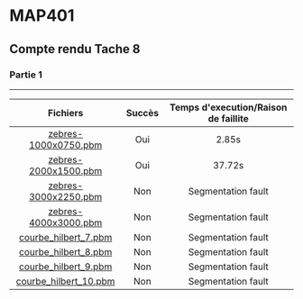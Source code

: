 # MAP401
## Compte rendu Tache 8

### Partie 1
___

| Fichiers | Succès | Temps d'execution/Raison de faillite |
|:---:|:---:|:---:|
| [zebres-1000x0750.pbm](img/zebres-1000x0750.pbm) | Oui | 2.85s |
| [zebres-2000x1500.pbm](img/zebres-2000x1500.pbm) | Oui | 37.72s |
| [zebres-3000x2250.pbm](img/zebres-3000x2250.pbm) | Non | Segmentation fault |
| [zebres-4000x3000.pbm](img/zebres-4000x3000.pbm) | Non | Segmentation fault |
| [courbe_hilbert_7.pbm](img/courbe_hilbert_7.pbm) | Non | Segmentation fault |
| [courbe_hilbert_8.pbm](img/courbe_hilbert_8.pbm) | Non | Segmentation fault |
| [courbe_hilbert_9.pbm](img/courbe_hilbert_9.pbm) | Non | Segmentation fault |
| [courbe_hilbert_10.pbm](img/courbe_hilbert_10.pbm) | Non | Segmentation fault |
